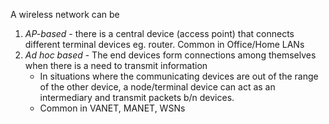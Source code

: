 A wireless network can be 
1. *AP-based* - there is a central device (access point) that connects different terminal devices eg. router. Common in Office/Home LANs
2. *Ad hoc based*  - The end devices form connections among themselves when there is a need to transmit information
	- In situations where the communicating devices are out of the range of the other device, a node/terminal device can act as an intermediary and transmit packets b/n devices. 
	- Common in VANET, MANET, WSNs